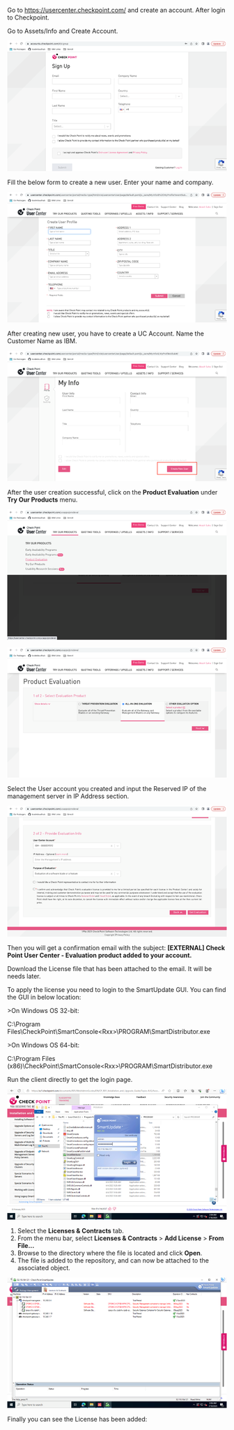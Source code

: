 ﻿Go to <https://usercenter.checkpoint.com/> and create an account. After login to Checkpoint.    
 
Go to Assets/Info and Create Account.  

![Alt_Text](images/Picture1.png?raw=true "Optional Title")

Fill the below form to create a new user. Enter your name and company. 

![Alt_Text](images/Picture3.png?raw=true "Optional Title")

After creating new user, you have to create a UC Account. Name the Customer Name as IBM.  

![Alt_Text](images/Picture2.png?raw=true "Optional Title")

After the user creation successful, click on the **Product Evaluation** under **Try Our Products** menu.

![Alt_Text](images/Picture4.png?raw=true "Optional Title")

![Alt_Text](images/Picture5.png?raw=true "Optional Title")

Select the User account you created and input the Reserved IP of the management server in IP Address section.

![Alt_Text](images/Picture6.png?raw=true "Optional Title")

Then you will get a confirmation email with the subject: **[EXTERNAL] Check Point User Center - Evaluation product added to your account.** 

Download the License file that has been attached to the email. It will be needs later.

To apply the license you need to login to the SmartUpdate GUI. You can find the GUI in below location:

\>On Windows OS 32-bit:

C:\Program Files\CheckPoint\SmartConsole\<Rxx>\PROGRAM\SmartDistributor.exe

\>On Windows OS 64-bit:

C:\Program Files (x86)\CheckPoint\SmartConsole\<Rxx>\PROGRAM\SmartDistributor.exe

Run the client directly to get the login page.

![Alt_Text](images/Picture7.png?raw=true "Optional Title")

1. Select the **Licenses & Contracts** tab.
1. From the menu bar, select **Licenses & Contracts** > **Add License** > **From File...**
1. Browse to the directory where the file is located and click **Open**.
1. The file is added to the repository, and can now be attached to the associated object.

![Alt_Text](images/Picture8.png?raw=true "Optional Title")

Finally you can see the License has been added:

